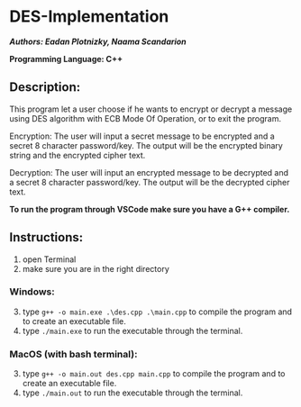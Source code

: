 # DES-Implementation

***Authors: Eadan Plotnizky, Naama Scandarion***

**Programming Language: C++**

## Description:
This program let a user choose if he wants to encrypt or decrypt a message using DES algorithm with ECB Mode Of Operation, or to exit the program.

Encryption: The user will input a secret message to be encrypted and a secret 8 character password/key.
The output will be the encrypted binary string and the encrypted cipher text.

Decryption: The user will input an encrypted message to be decrypted and a secret 8 character password/key.
The output will be the decrypted cipher text.

**To run the program through VSCode make sure you have a G++ compiler.**

## Instructions:
1. open Terminal
2. make sure you are in the right directory
### Windows:
3. type `g++ -o main.exe .\des.cpp .\main.cpp` to compile the program and to create an executable file.
4. type `./main.exe` to run the executable through the terminal.
### MacOS (with bash terminal):
3. type `g++ -o main.out des.cpp main.cpp` to compile the program and to create an executable file.
4. type `./main.out` to run the executable through the terminal.
